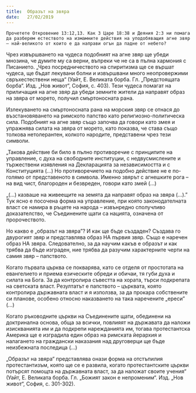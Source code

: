```yaml
---
title:  Образът на звяра
date:   27/02/2019
---
```


`Прочетете Откровение 13:12,13. Как 3 Царе 18:38 и Деяния 2:3 ни помага да разберем естеството на измамните действия на уподобяващия агне звяр – най-великото от които е да направи огън да падне от небето?`

Чрез извършването на чудеса подобният на агне звяр ще убеди мнозина, че думите му са верни, въпреки че не са в пълна хармония с Писанието. „Чрез посредничеството на спиритизма ще се вършат чудеса, ще бъдат лекувани болни и извършвани много неопровержими свръхестествени неща“ (Уайт, Е. Великата борба. Гл. „Предстоящата борба“. Изд. „Нов живот“, София, с. 403). Тези чудеса помагат на приличащия на агне звяр да убеди земните жители да направят образ на звяра от морето, получил смъртоносната рана.

Излекуването на смъртоносната рана на морския звяр се отнася до възстановяването на римското папство като религиозно-политическа сила. Подобният на агне звяр също започва да говори като змея и упражнява силата на звяра от морето, като показва, че става също толкова нетолерантен, колкото народите, представени чрез тези символи.

„Такова действие би било в пълно противоречие с принципите на управление, с духа на свободните институции, с недвусмислените и тържествени изявления на Декларацията за независимостта и с Конституцията (…) Но противоречието на подобно действие не е по-голямо от представеното в символа. Именно звярът с агнешките рога – на вид чист, благороден и безвреден, говори като змей (…)

„(...) казваше на живеещите на земята да направят образ на звяра (...).” Тук ясно е посочена форма на управление, при която законодателната власт се намира в ръцете на народа – извънредно сполучливо доказателство, че Съединените щати са нацията, означена от пророчеството.

Но какво е „образът на звяра”? И как ще бъде създаден? Създава го двурогият звяр и представлява образ НА първия звяр. Също е наречен образ НА звяра. Следователно, за да научим какъв е образът и как трябва да бъде изграден, ние трябва да разучим характерните черти на самия звяр – папството.

Когато първата църква се покварява, като се отделя от простотата на евангелието и приема езическите обреди и обичаи, тя губи духа и силата на Бога. За да контролира съвестта на хората, търси подкрепата на светската власт. Резултатът е папството – църквата, която контролира държавната власт и я използва, за да прокара собствените си планове, особено относно наказването на така наречените „ереси” (…)

Когато ръководните църкви на Съединените щати, обединени на доктринална основа, обща за всички, повлияят на държавата да наложи изискванията им и да подкрепи нарежданията им, тогава протестантска Америка ще е изградила един образ на римската йерархия и налагането на граждански наказания над друговерци ще бъде неизбежната последица (…)

„Образът на звяра“ представлява онази форма на отстъпилия протестантизъм, която ще се е развила, когато протестантските църкви потърсят помощта на държавната власт, за да наложат своите учения“ (Уайт, Е. Великата борба. Гл. „Божият закон е непроменим“. Изд. „Нов живот“, София, с. 301-302).
